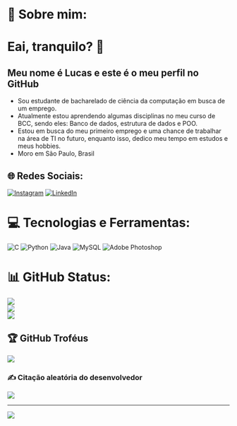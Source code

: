 # 💫 Sobre mim:
# Eai, tranquilo? 👋<br> 
## Meu nome é Lucas e este é o meu perfil no GitHub<br>
- Sou estudante de bacharelado de ciência da computação em busca de um emprego.<br>
- Atualmente estou aprendendo algumas disciplinas no meu curso de BCC, sendo eles: Banco de dados, estrutura de dados e POO.<br>
- Estou em busca do meu primeiro emprego e uma chance de trabalhar na área de TI no futuro, enquanto isso, dedico meu tempo em estudos e meus hobbies.<br>
- Moro em São Paulo, Brasil

## 🌐 Redes Sociais:
[![Instagram](https://img.shields.io/badge/Instagram-%23E4405F.svg?logo=Instagram&logoColor=white)](https://instagram.com/lguardee) [![LinkedIn](https://img.shields.io/badge/LinkedIn-%230077B5.svg?logo=linkedin&logoColor=white)](https://linkedin.com/in/lucasguarde) 

# 💻 Tecnologias e Ferramentas:
![C](https://img.shields.io/badge/c-%2300599C.svg?style=for-the-badge&logo=c&logoColor=white) ![Python](https://img.shields.io/badge/python-3670A0?style=for-the-badge&logo=python&logoColor=ffdd54) ![Java](https://img.shields.io/badge/java-%23ED8B00.svg?style=for-the-badge&logo=java&logoColor=white) ![MySQL](https://img.shields.io/badge/mysql-%2300f.svg?style=for-the-badge&logo=mysql&logoColor=white) ![Adobe Photoshop](https://img.shields.io/badge/adobephotoshop-%2331A8FF.svg?style=for-the-badge&logo=adobephotoshop&logoColor=white)
# 📊 GitHub Status:
![](https://github-readme-stats.vercel.app/api?username=LucasGuarde&theme=tokyonight&hide_border=false&include_all_commits=true&count_private=false)<br/>
![](https://github-readme-streak-stats.herokuapp.com/?user=LucasGuarde&theme=tokyonight&hide_border=false)<br/>
![](https://github-readme-stats.vercel.app/api/top-langs/?username=LucasGuarde&theme=tokyonight&hide_border=false&include_all_commits=true&count_private=false&layout=compact)

## 🏆 GitHub Troféus
![](https://github-profile-trophy.vercel.app/?username=LucasGuarde&theme=radical&no-frame=false&no-bg=false&margin-w=4)

### ✍️ Citação aleatória do desenvolvedor
![](https://quotes-github-readme.vercel.app/api?type=horizontal&theme=radical)

---
[![](https://visitcount.itsvg.in/api?id=LucasGuarde&icon=0&color=1)](https://visitcount.itsvg.in)

<!-- Proudly created with GPRM ( https://gprm.itsvg.in ) -->
